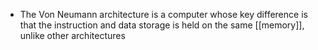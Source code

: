 - The Von Neumann architecture is a computer whose key difference is that the instruction and data storage is held on the same [[memory]], unlike other architectures